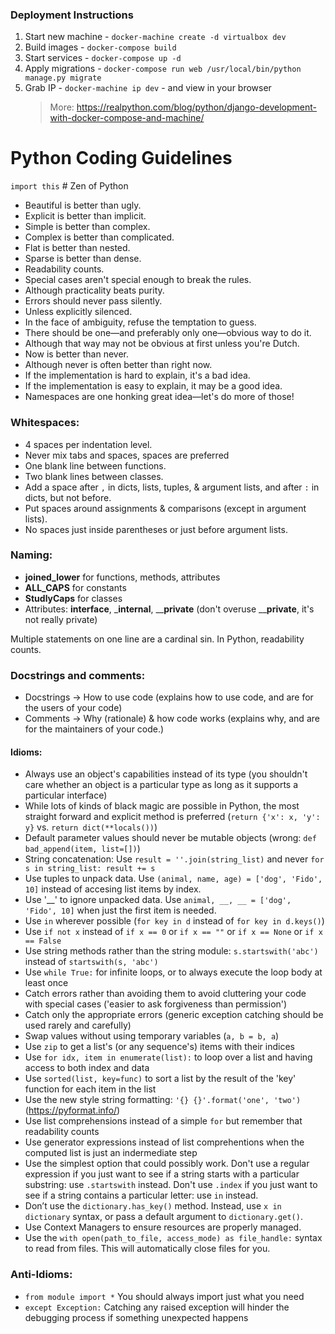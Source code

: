 ### Deployment Instructions

1. Start new machine - `docker-machine create -d virtualbox dev`
1. Build images - `docker-compose build`
1. Start services - `docker-compose up -d`
1. Apply migrations - `docker-compose run web /usr/local/bin/python manage.py migrate`
1. Grab IP - `docker-machine ip dev` - and view in your browser  
    > More: https://realpython.com/blog/python/django-development-with-docker-compose-and-machine/

# Python Coding Guidelines

`import this`  # Zen of Python

- Beautiful is better than ugly.
- Explicit is better than implicit.
- Simple is better than complex.
- Complex is better than complicated.
- Flat is better than nested.
- Sparse is better than dense.
- Readability counts.
- Special cases aren't special enough to break the rules.
- Although practicality beats purity.
- Errors should never pass silently.
- Unless explicitly silenced.
- In the face of ambiguity, refuse the temptation to guess.
- There should be one—and preferably only one—obvious way to do it.
- Although that way may not be obvious at first unless you're Dutch.
- Now is better than never.
- Although never is often better than right now.
- If the implementation is hard to explain, it's a bad idea.
- If the implementation is easy to explain, it may be a good idea.
- Namespaces are one honking great idea—let's do more of those!


### Whitespaces:
- 4 spaces per indentation level.
- Never mix tabs and spaces, spaces are preferred
- One blank line between functions.
- Two blank lines between classes.
- Add a space after `,` in dicts, lists, tuples, & argument lists, and after `:` in dicts, but not before.
- Put spaces around assignments & comparisons (except in argument lists).
- No spaces just inside parentheses or just before argument lists.

### Naming:
- __joined_lower__ for functions, methods, attributes
- __ALL_CAPS__ for constants
- __StudlyCaps__ for classes
- Attributes: __interface__, ___internal__, ____private__  (don't overuse ____private__, it's not really private)

Multiple statements on one line are a cardinal sin. In Python, readability counts.

### Docstrings and comments:
- Docstrings -> How to use code (explains how to use code, and are for the users of your code)
- Comments -> Why (rationale) & how code works (explains why, and are for the maintainers of your code.)

#### Idioms:
- Always use an object's capabilities instead of its type (you shouldn't care whether an object is a particular type as long as it supports a particular interface)
- While lots of kinds of black magic are possible in Python, the most straight forward and explicit method is preferred (`return {'x': x, 'y': y}` vs. `return dict(**locals())`)
- Default parameter values should never be mutable objects (wrong: `def bad_append(item, list=[])`)
- String concatenation: Use `result = ''.join(string_list)` and never `for s in string_list: result += s`
- Use tuples to unpack data. Use `(animal, name, age) = ['dog', 'Fido', 10]` instead of accesing list items by index.
- Use '__' to ignore unpacked data. Use `animal, __, __ = ['dog', 'Fido', 10]` when just the first item is needed.
- Use `in` wherever possible (`for key in d` instead of `for key in d.keys()`)
- Use `if not x` instead of `if x == 0` or `if x == ""` or `if x == None` or `if x == False`
- Use string methods rather than the string module: `s.startswith('abc')` instead of `startswith(s, 'abc')`
- Use `while True:` for infinite loops, or to always execute the loop body at least once
- Catch errors rather than avoiding them to avoid cluttering your code with special cases ('easier to ask forgiveness than permission')
- Catch only the appropriate errors (generic exception catching should be used rarely and carefully)
- Swap values without using temporary variables (`a, b = b, a`)
- Use `zip` to get a list's (or any sequence's) items with their indices
- Use `for idx, item in enumerate(list):` to loop over a list and having access to both index and data
- Use `sorted(list, key=func)` to sort a list by the result of the 'key' function for each item in the list
- Use the new style string formatting: `'{} {}'.format('one', 'two')` (https://pyformat.info/)
- Use list comprehensions instead of a simple `for` but remember that readability counts
- Use generator expressions instead of list comprehentions when the computed list is just an indermediate step
- Use the simplest option that could possibly work. Don't use a regular expression if you just want to see if a string starts with a particular substring: use `.startswith` instead. Don't use `.index` if you just want to see if a string contains a particular letter: use `in` instead.
- Don’t use the `dictionary.has_key()` method. Instead, use `x in dictionary` syntax, or pass a default argument to `dictionary.get()`.
- Use Context Managers to ensure resources are properly managed.
- Use the `with open(path_to_file, access_mode) as file_handle:` syntax to read from files. This will automatically close files for you.


### Anti-Idioms:
- `from module import *` You should always import just what you need
- `except Exception:` Catching any raised exception will hinder the debugging process if something unexpected happens
